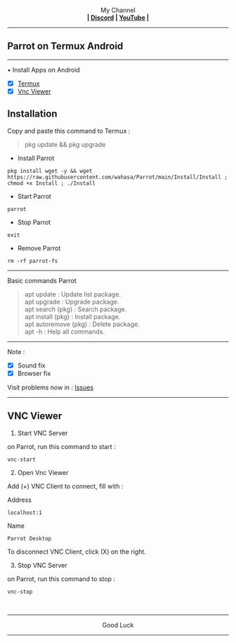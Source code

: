 
<p align="center">My Channel</br><b>
| <a href="https://discord.gg/GCehyym">Discord</a> | <a href="https://youtube.com/channel/UC3sLb7eZCu72iv3G1yUhUHQ">YouTube</a> |</b></p>

---
## Parrot on Termux Android

---
• Install Apps on Android
- [x] [Termux](https://apkcombo.com/id/termux/com.termux)
- [x] [Vnc Viewer](https://play.google.com/store/apps/details?id=com.realvnc.viewer.android)

## Installation

Copy and paste this command to Termux :
> pkg update && pkg upgrade

* Install Parrot
```
pkg install wget -y && wget https://raw.githubusercontent.com/wahasa/Parrot/main/Install/Install ; chmod +x Install ; ./Install
```

* Start Parrot
```
parrot
```

* Stop Parrot
```
exit
```

* Remove Parrot
```
rm -rf parrot-fs
```

---
Basic commands Parrot
> apt update : Update list package.</br>
> apt upgrade : Upgrade package.</br>
> apt search (pkg) : Search package.</br>
> apt install (pkg) : Install package.</br>
> apt autoremove (pkg) : Delete package.</br>
> apt -h : Help all commands.

---
Note :
- [x] Sound fix
- [x] Browser fix

Visit problems now in : [Issues]()

---
## VNC Viewer

1. Start VNC Server

on Parrot, run this command to start :
```
vnc-start
```

2. Open Vnc Viewer

Add (+) VNC Client to connect, fill with :

Address
```
localhost:1
```

Name
```
Parrot Desktop
```

To disconnect VNC Client, click (X) on the right.

3. Stop VNC Server

on Parrot, run this command to stop :
```
vnc-stop
```

</br>

---
<p align="center">Good Luck</p>

---
